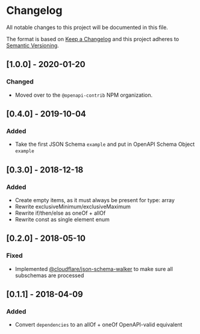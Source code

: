 # Changelog
All notable changes to this project will be documented in this file.

The format is based on [Keep a Changelog](http://keepachangelog.com/en/1.0.0/)
and this project adheres to [Semantic Versioning](http://semver.org/spec/v2.0.0.html).

## [1.0.0] - 2020-01-20

### Changed
- Moved over to the `@openapi-contrib` NPM organization.

## [0.4.0] - 2019-10-04
### Added
- Take the first JSON Schema `example` and put in OpenAPI Schema Object `example`

## [0.3.0] - 2018-12-18
### Added
- Create empty items, as it must always be present for type: array
- Rewrite exclusiveMinimum/exclusiveMaximum
- Rewrite if/then/else as oneOf + allOf
- Rewrite const as single element enum

## [0.2.0] - 2018-05-10
### Fixed
- Implemented [@cloudflare/json-schema-walker] to make sure all subschemas are
  processed

[@cloudflare/json-schema-walker]: https://github.com/cloudflare/json-schema-tools#cloudflarejson-schema-walker

## [0.1.1] - 2018-04-09
### Added
- Convert `dependencies` to an allOf + oneOf OpenAPI-valid equivalent
